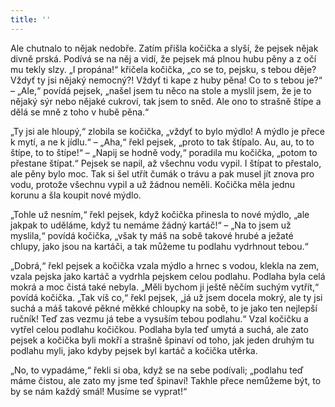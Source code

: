 ```yaml
---
title: ''
---
```


Ale chutnalo to nějak nedobře. Zatím přišla kočička a slyší, že pejsek nějak divně prská. Podívá se na něj a vidí, že pejsek má plnou hubu pěny a z očí mu tekly slzy. „I propána!“ křičela kočička, „co se to, pejsku, s tebou děje? Vždyť ty jsi nějaký nemocný?! Vždyť ti kape z huby pěna! Co to s tebou je?“ – „Ale,“ povídá pejsek, „našel jsem tu něco na stole a myslil jsem, že je to nějaký sýr nebo nějaké cukroví, tak jsem to sněd. Ale ono to strašně štípe a dělá se mně z toho v hubě pěna.“

„Ty jsi ale hloupý,“ zlobila se kočička, „vždyť to bylo mýdlo! A mýdlo je přece k mytí, a ne k jídlu.“ – „Aha,“ řekl pejsek, „proto to tak štípalo. Au, au, to to štípe, to to štípe!“ – „Napij se hodně vody,“ poradila mu kočička, „potom to přestane štípat.“ Pejsek se napil, až všechnu vodu vypil. I štípat to přestalo, ale pěny bylo moc. Tak si šel utřít čumák o trávu a pak musel jít znova pro vodu, protože všechnu vypil a už žádnou neměli. Kočička měla jednu korunu a šla koupit nové mýdlo.

„Tohle už nesním,“ řekl pejsek, když kočička přinesla to nové mýdlo, „ale jakpak to uděláme, když tu nemáme žádný kartáč!“ – „Na to jsem už myslila,“ povídá kočička, „však ty máš na sobě takové hrubé a ježaté chlupy, jako jsou na kartáči, a tak můžeme tu podlahu vydrhnout tebou.“

„Dobrá,“ řekl pejsek a kočička vzala mýdlo a hrnec s vodou, klekla na zem, vzala pejska jako kartáč a vydrhla pejskem celou podlahu. Podlaha byla celá mokrá a moc čistá také nebyla. „Měli bychom ji ještě něčím suchým vytřít,“ povídá kočička. „Tak víš co,“ řekl pejsek, „já už jsem docela mokrý, ale ty jsi suchá a máš takové pěkné měkké chloupky na sobě, to je jako ten nejlepší ručník! Teď zas vezmu já tebe a vysuším tebou podlahu.“ Vzal kočičku a vytřel celou podlahu kočičkou. Podlaha byla teď umytá a suchá, ale zato pejsek a kočička byli mokří a strašně špinaví od toho, jak jeden druhým tu podlahu myli, jako kdyby pejsek byl kartáč a kočička utěrka.

„No, to vypadáme,“ řekli si oba, když se na sebe podívali; „podlahu teď máme čistou, ale zato my jsme teď špinaví! Takhle přece nemůžeme být, to by se nám každý smál! Musíme se vyprat!“
